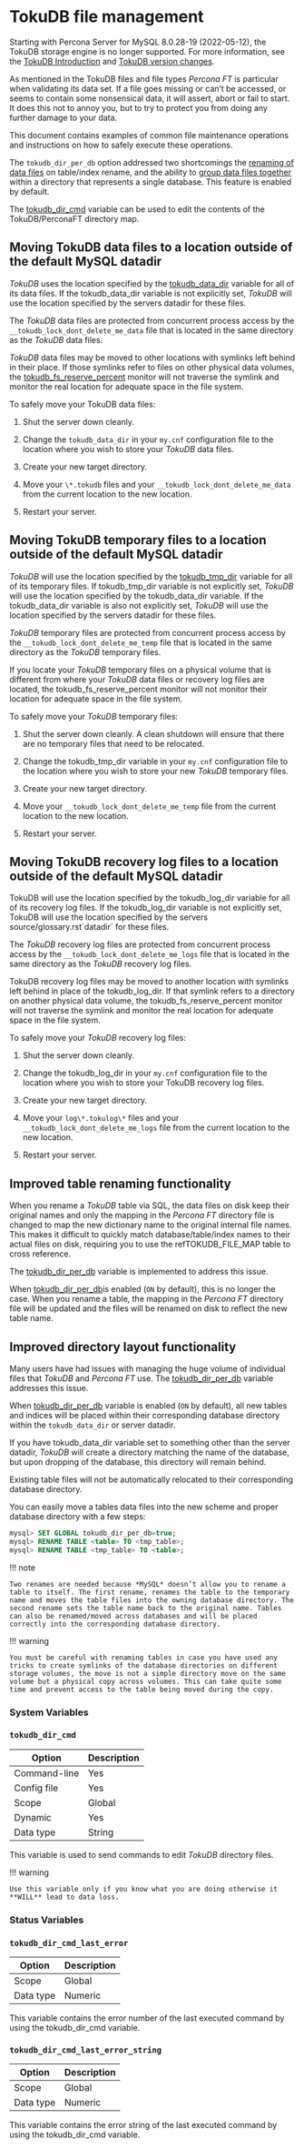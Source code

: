 # TokuDB file management

Starting with Percona Server for MySQL 8.0.28-19 (2022-05-12), the TokuDB storage engine is no longer supported. For more information, see the [TokuDB Introduction](tokudb-intro.md) and [TokuDB version changes](tokudb-version-changes.md). 

As mentioned in the TokuDB files and file types *Percona FT* is particular when validating its data set. If a file goes missing or can’t be accessed, or seems to contain some nonsensical data, it will assert, abort or fail to start. It does this not to annoy you, but to try to protect you from doing any further damage to your data.

This document contains examples of common file maintenance operations and
instructions on how to safely execute these operations.

The `tokudb_dir_per_db` option addressed two shortcomings the [renaming of data files](tokudb-file-management.md#improved-table-renaming-functionality) on table/index rename, and the ability
to [group data files together](tokudb-file-management.md#improved-directory-layout-functionality)
within a directory that represents a single database. This feature is enabled
by default.

The [tokudb_dir_cmd](tokudb-file-management.md#tokudbdircmd) variable can be used to edit the contents of the TokuDB/PerconaFT directory map.

## Moving TokuDB data files to a location outside of the default MySQL datadir

*TokuDB* uses the location specified by the [tokudb_data_dir](tokudb-variables.md#tokudbdatadir)
variable for all of its data files. If the tokudb_data_dir variable
is not explicitly set, *TokuDB* will use the location specified by the servers
datadir for these files.

The *TokuDB* data files are protected from concurrent process access by the
`__tokudb_lock_dont_delete_me_data` file that is located in the same
directory as the *TokuDB* data files.

*TokuDB* data files may be moved to other locations with symlinks left behind
in their place. If those symlinks refer to files on other physical data
volumes, the [tokudb_fs_reserve_percent](tokudb-variables.md#tokudbfsreservepercent) monitor will not traverse
the symlink and monitor the real location for adequate space in the file
system.

To safely move your TokuDB data files:

1. Shut the server down cleanly.

2. Change the `tokudb_data_dir` in your `my.cnf` configuration file to the location where you wish to store your *TokuDB* data files.

3. Create your new target directory.

4. Move your `\*.tokudb` files and your `__tokudb_lock_dont_delete_me_data` from the current location to the new location.

5. Restart your server.

## Moving TokuDB temporary files to a location outside of the default MySQL datadir

*TokuDB* will use the location specified by the [tokudb_tmp_dir](tokudb-variables.md#tokudbtmpdir)
variable for all of its temporary files. If tokudb_tmp_dir variable
is not explicitly set, *TokuDB* will use the location specified by the
tokudb_data_dir variable. If the tokudb_data_dir
variable is also not explicitly set, *TokuDB* will use the location specified
by the servers datadir for these files.

*TokuDB* temporary files are protected from concurrent process access by the
`__tokudb_lock_dont_delete_me_temp` file that is located in the same
directory as the *TokuDB* temporary files.

If you locate your *TokuDB* temporary files on a physical volume that is
different from where your *TokuDB* data files or recovery log files are
located, the tokudb_fs_reserve_percent monitor will not monitor their location for adequate space in the file system.

To safely move your *TokuDB* temporary files:

1. Shut the server down cleanly. A clean shutdown will ensure that there are no
temporary files that need to be relocated.

2. Change the tokudb_tmp_dir variable in your `my.cnf`
configuration file to the location where you wish to store your new *TokuDB* temporary files.

3. Create your new target directory.

4. Move your `__tokudb_lock_dont_delete_me_temp` file from the current
location to the new location.

5. Restart your server.

## Moving TokuDB recovery log files to a location outside of the default MySQL datadir

TokuDB will use the location specified by the tokudb_log_dir
variable for all of its recovery log files. If the tokudb_log_dir
variable is not explicitly set, TokuDB will use the location specified by the
servers source/glossary.rst\`datadir\` for these files.

The *TokuDB* recovery log files are protected from concurrent process access by
the `__tokudb_lock_dont_delete_me_logs` file that is located in the same
directory as the *TokuDB* recovery log files.

TokuDB recovery log files may be moved to another location with symlinks left
behind in place of the tokudb_log_dir. If that symlink refers to a directory on another physical data volume, the
tokudb_fs_reserve_percent monitor will not traverse the symlink and
monitor the real location for adequate space in the file system.

To safely move your *TokuDB* recovery log files:

1. Shut the server down cleanly.

2. Change the tokudb_log_dir in your `my.cnf` configuration
file to the location where you wish to store your TokuDB recovery log files.

3. Create your new target directory.

4. Move your `log\*.tokulog\*` files and your
`__tokudb_lock_dont_delete_me_logs` file from the current location to the
new location.

5. Restart your server.

## Improved table renaming functionality

When you rename a *TokuDB* table via SQL, the data files on disk keep their
original names and only the mapping in the *Percona FT* directory file is
changed to map the new dictionary name to the original internal file names.
This makes it difficult to quickly match database/table/index names to their
actual files on disk, requiring you to use the
refTOKUDB_FILE_MAP table to cross reference.

The [tokudb_dir_per_db](tokudb-variables.md#tokudbdirperdb) variable is implemented to address this issue.

When [tokudb_dir_per_db](tokudb-variables.md#tokudbdirperdb)is enabled (`ON` by default), this is no
longer the case. When you rename a table, the mapping in the *Percona FT*
directory file will be updated and the files will be renamed on disk to reflect
the new table name.

## Improved directory layout functionality

Many users have had issues with managing the huge volume of individual files
that *TokuDB* and *Percona FT* use. The [tokudb_dir_per_db](tokudb-variables.md#tokudbdirperdb) variable
addresses this issue.

When [tokudb_dir_per_db](tokudb-variables.md#tokudbdirperdb) variable is enabled (`ON` by default),
all new tables and indices will be placed within their corresponding database
directory within the `tokudb_data_dir` or server datadir.

If you have tokudb_data_dir variable set to something other than
the server datadir, *TokuDB* will create a directory matching the name
of the database, but upon dropping of the database, this directory will remain
behind.

Existing table files will not be automatically relocated to their corresponding
database directory.

You can easily move a tables data files into the new scheme and proper database
directory with a few steps:

```sql
mysql> SET GLOBAL tokudb_dir_per_db=true;
mysql> RENAME TABLE <table> TO <tmp_table>;
mysql> RENAME TABLE <tmp_table> TO <table>;
```

!!! note

    Two renames are needed because *MySQL* doesn’t allow you to rename a table to itself. The first rename, renames the table to the temporary name and moves the table files into the owning database directory. The second rename sets the table name back to the original name. Tables can also be renamed/moved across databases and will be placed correctly into the corresponding database directory.

!!! warning

    You must be careful with renaming tables in case you have used any tricks to create symlinks of the database directories on different storage volumes, the move is not a simple directory move on the same volume but a physical copy across volumes. This can take quite some time and prevent access to the table being moved during the copy.

### System Variables

### `tokudb_dir_cmd`

| Option       | Description |
|--------------|-------------|
| Command-line | Yes         |
| Config file  | Yes         |
| Scope        | Global      |
| Dynamic      | Yes         |
| Data type    | String      |

This variable is used to send commands to edit *TokuDB* directory files.

!!! warning

    Use this variable only if you know what you are doing otherwise it **WILL** lead to data loss.

### Status Variables

### `tokudb_dir_cmd_last_error`

| Option    | Description |
|-----------|-------------|
| Scope     | Global      |
| Data type | Numeric     |

This variable contains the error number of the last executed command by using
the tokudb_dir_cmd variable.

### `tokudb_dir_cmd_last_error_string`

| Option    | Description |
|-----------|-------------|
| Scope     | Global      |
| Data type | Numeric     |


This variable contains the error string of the last executed command by using
the tokudb_dir_cmd variable.